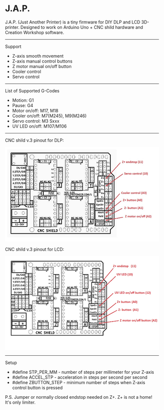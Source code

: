 # J.A.P.

J.A.P. (Just Another Printer) is a tiny firmware for DIY DLP and LCD 3D-printer.
Designed to work on Arduino Uno + CNC shild hardware and Creation Workshop software.

***

 Support
* Z-axis smooth movement
* Z-axis manual control buttons
* Z motor manual on/off button
* Cooler control
* Servo control

***

 List of Supported G-Codes
 - Motion: G1
 - Pause: G4
 - Motor on/off: M17, M18
 - Cooler on/off: M7(M245), M9(M246)
 - Servo control: M3 Sxxx
 - UV LED on/off: M107/M106
 
 ***
 
 CNC shild v.3 pinout for DLP:
 
 ![pinout](https://github.com/3DLab-DLP/jap/blob/master/Img/Arduino-CNC-Shield-V3.jpg)
 
 CNC shild v.3 pinout for LCD:
 
 ![pinout](https://github.com/3DLab-DLP/jap/blob/master/Img/JAP_LCD_pinout.jpg)

***
 
  Setup
  * #define STP_PER_MM - number of steps per millimeter for your Z-axis
  * #define ACCEL_STP - acceleration in steps per second per second
  * #define ZBUTTON_STEP - minimum number of steps when Z-axis control button is pressed
  
  P.S. Jumper or normally closed endstop needed on Z+. Z+ is not a home! It's only limiter. 

